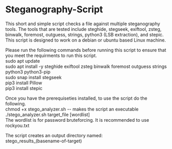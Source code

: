 # Steganography-Script
This short and simple script checks a file against multiple steganography tools.
The tools that are tested include steghide, stegseek, exiftool, zsteg, binwalk, foremost, outguess, strings, python3 (LSB extraction), and stepic. This script is designed to work on a debian or ubuntu based Linux machine. 

Please run the following commands before running this script to ensure that you meet the requirments to run this script. \
sudo apt update \
sudo apt install -y steghide exiftool zsteg binwalk foremost outguess strings python3 python3-pip \
sudo snap install stegseek \
pip3 install Pillow \
pip3 install stepic 

Once you have the prerequiseties installed, to use the script do the following. \
chmod +x stego_analyzer.sh -- makes the script an executable \
./stego_analyzer.sh target_file [wordlist] \
The wordlist is for password bruteforcing. It is recommended to use rockyou.txt

The script creates an output directory named: \
stego_results_(basename-of-target)
